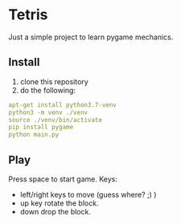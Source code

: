 # Tetris

Just a simple project to learn pygame mechanics.

## Install

1. clone this repository
2. do the following:
```yaml
apt-get install python3.7-venv
python3 -m venv ./venv
source ./venv/bin/activate
pip install pygame
python main.py
```
## Play

Press space to start game.
Keys:
* left/right keys to move (guess where? ;) ) 
* up key rotate the block.
* down drop the block.